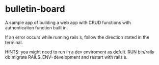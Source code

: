 
# bulletin-board

A sample app of building a web app with CRUD functions with authentication function built in. 

If an error occurs while running rails s, follow the direction stated in the terminal.

HINTS: you might need to run in a dev enviroment as defult. RUN  bin/rails db:migrate RAILS_ENV=development and restart with rails s.

